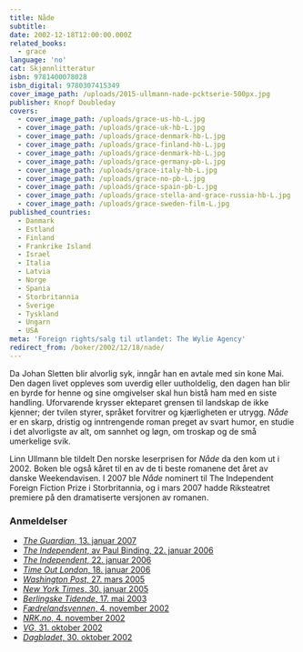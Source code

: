 ```yaml
---
title: Nåde
subtitle:
date: 2002-12-18T12:00:00.000Z
related_books:
  - grace
language: 'no'
cat: Skjønnlitteratur
isbn: 9781400078028
isbn_digital: 9780307415349
cover_image_path: /uploads/2015-ullmann-nade-pcktserie-500px.jpg
publisher: Knopf Doubleday
covers:
  - cover_image_path: /uploads/grace-us-hb-L.jpg
  - cover_image_path: /uploads/grace-uk-hb-L.jpg
  - cover_image_path: /uploads/grace-denmark-hb-L.jpg
  - cover_image_path: /uploads/grace-finland-hb-L.jpg
  - cover_image_path: /uploads/grace-denmark-hb-L.jpg
  - cover_image_path: /uploads/grace-germany-pb-L.jpg
  - cover_image_path: /uploads/grace-italy-hb-L.jpg
  - cover_image_path: /uploads/grace-no-pb-L.jpg
  - cover_image_path: /uploads/grace-spain-pb-L.jpg
  - cover_image_path: /uploads/grace-stella-and-grace-russia-hb-L.jpg
  - cover_image_path: /uploads/grace-sweden-film-L.jpg
published_countries:
  - Danmark
  - Estland
  - Finland
  - Frankrike Island
  - Israel
  - Italia
  - Latvia
  - Norge
  - Spania
  - Storbritannia
  - Sverige
  - Tyskland
  - Ungarn
  - USA
meta: 'Foreign rights/salg til utlandet: The Wylie Agency'
redirect_from: /boker/2002/12/18/nade/
---
```


Da Johan Sletten blir alvorlig syk, inngår han en avtale med sin kone Mai. Den dagen livet oppleves som uverdig eller uutholdelig, den dagen han blir en byrde for henne og sine omgivelser skal hun bistå ham med en siste handling. Uforvarende krysser ekteparet grensen til landskap de ikke kjenner; der tvilen styrer, språket forvitrer og kjærligheten er utrygg. *Nåde* er en skarp, dristig og inntrengende roman preget av svart humor, en studie i det alvorligste av alt, om sannhet og løgn, om troskap og de små umerkelige svik.

Linn Ullmann ble tildelt Den norske leserprisen for *Nåde* da den kom ut i 2002. Boken ble også kåret til en av de ti beste romanene det året av danske Weekendavisen. I 2007 ble *Nåde* nominert til The Independent Foreign Fiction Prize i Storbritannia, og i mars 2007 hadde Riksteatret premiere på den dramatiserte versjonen av romanen.

### Anmeldelser

* [*The Guardian*, 13. januar 2007](/assets/files/Guardian-13-01-2007.pdf)
* [*The Independent*, av Paul Binding, 22. januar 2006](/assets/files/Independent-Paul-Binding-22-01-2006.pdf)
* [*The Independent*, 22. januar 2006](/assets/files/Independent-22-01-2006.pdf)
* [*Time Out London*, 18. januar 2006](/assets/files/Time-Out-London-18-01-2006.pdf)
* [*Washington Post*, 27. mars 2005](/assets/files/Washington-Post-27-03-2005.pdf)
* [*New York Times*, 30. januar 2005](http://query.nytimes.com/gst/fullpage.html?res=9F07EFDB1138F933A05752C0A9639C8B63&amp;sec=&amp;spon=&amp;emc=eta1)
* [*Berlingske Tidende*, 17. mai 2003](/assets/files/Berlingske-17-05-2003.pdf)
* [*Fædrelandsvennen*, 4. november 2002](/assets/files/Faedrelandsvennen-04-11-2002.pdf)
* [*NRK.no*, 4. november 2002](/assets/files/NRK-04-11-2002.pdf)
* [*VG*, 31. oktober 2002](/assets/files/VG-31-10-2002.pdf)
* [*Dagbladet*, 30. oktober 2002](/assets/files/Dagbladet-30-10-2002.pdf)
